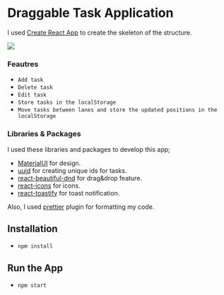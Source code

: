 # Draggable Task Application

I used [Create React App](https://github.com/facebook/create-react-app) to create the skeleton of the structure.

![](assets/gifs/tasks.gif)

### Feautres

- `Add task`
- `Delete task`
- `Edit task`
- `Store tasks in the localStorage`
- `Move tasks between lanes and store the updated positions in the localStorage`

### Libraries & Packages

I used these libraries and packages to develop this app;

- [MaterialUI](https://material-ui.com/) for design.
- [uuid](https://www.npmjs.com/package/uuid) for creating unique ids for tasks.
- [react-beautiful-dnd](https://github.com/atlassian/react-beautiful-dnd) for drag&drop feature.
- [react-icons](https://react-icons.github.io/react-icons/) for icons.
- [react-toastify](https://github.com/fkhadra/react-toastify) for toast notification.

Also, I used [prettier](https://prettier.io/) plugin for formatting my code.

## Installation

- `npm install`

## Run the App

- `npm start`
